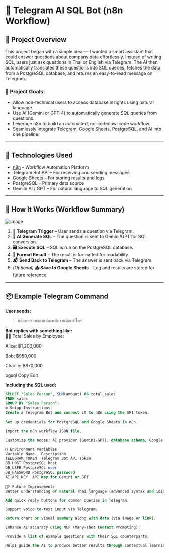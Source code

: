 # 🧠 Telegram AI SQL Bot (n8n Workflow)

## 🚀 Project Overview

This project began with a simple idea — I wanted a smart assistant that could answer questions about company data effortlessly. Instead of writing SQL, users just ask questions in Thai or English via Telegram. The AI then automatically translates these questions into SQL queries, fetches the data from a PostgreSQL database, and returns an easy-to-read message on Telegram.

### 🎯 Project Goals:
- Allow non-technical users to access database insights using natural language.
- Use AI (Gemini or GPT-4) to automatically generate SQL queries from questions.
- Leverage n8n to build an automated, no-code/low-code workflow.
- Seamlessly integrate Telegram, Google Sheets, PostgreSQL, and AI into one pipeline.

---

## 🔧 Technologies Used

- [n8n](https://n8n.io) – Workflow Automation Platform  
- Telegram Bot API – For receiving and sending messages  
- Google Sheets – For storing results and logs  
- PostgreSQL – Primary data source  
- Gemini AI / GPT – For natural language to SQL generation

---

## 🧩 How It Works (Workflow Summary)

![image](https://github.com/user-attachments/assets/66a6c253-5dc6-4a8b-9b02-d0720575f1c7)


1. **📩 Telegram Trigger** – User sends a question via Telegram.
2. **🧠 AI Generate SQL** – The question is sent to Gemini/GPT for SQL conversion.
3. **🗃️ Execute SQL** – SQL is run on the PostgreSQL database.
4. **📝 Format Result** – The result is formatted for readability.
5. **📬 Send Back to Telegram** – The answer is sent back via Telegram.
6. *(Optional)* **📤 Save to Google Sheets** – Log and results are stored for future reference.

---

## 📦 Example Telegram Command

**User sends:**  
> ยอดขายรวมของแต่ละพนักงานคือเท่าไหร่

**Bot replies with something like:**  
👩‍💼 Total Sales by Employee:

Alice: ฿1,200,000

Bob: ฿950,000

Charlie: ฿870,000

pgsql
Copy
Edit

**Including the SQL used:**
```sql
SELECT "Sales Person", SUM(amount) AS total_sales
FROM sales
GROUP BY "Sales Person";
⚙️ Setup Instructions
Create a Telegram Bot and connect it to n8n using the API token.

Set up credentials for PostgreSQL and Google Sheets in n8n.

Import the n8n workflow JSON file.

Customize the nodes: AI provider (Gemini/GPT), database schema, Google Sheet ID, etc.

🔐 Environment Variables
Variable Name	Description
TELEGRAM_TOKEN	Telegram Bot API Token
DB_HOST	PostgreSQL host
DB_USER	PostgreSQL user
DB_PASSWORD	PostgreSQL password
AI_API_KEY	API Key for Gemini or GPT

🙋‍♀️ Future Improvements
Better understanding of natural Thai language (advanced syntax and idioms).

Add quick reply buttons for common queries in Telegram.

Support voice-to-text input via Telegram.

Return chart or visual summary along with data (via image or link).

Enhance AI accuracy using MCP (Many-shot Context Prompting):

Provide a list of example questions with their SQL counterparts.

Helps guide the AI to produce better results through contextual learning.
